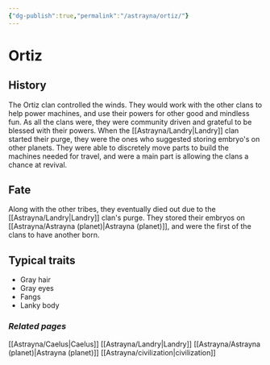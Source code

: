 ```yaml
---
{"dg-publish":true,"permalink":"/astrayna/ortiz/"}
---
```


# Ortiz
## History
The Ortiz clan controlled the winds. They would work with the other clans to help power machines, and use their powers for other good and mindless fun. As all the clans were, they were community driven and grateful to be blessed with their powers. When the [[Astrayna/Landry\|Landry]] clan started their purge, they were the ones who suggested storing embryo's on other planets. They were able to discretely move parts to build the machines needed for travel, and were a main part is allowing the clans a chance at revival.
## Fate
Along with the other tribes, they eventually died out due to the [[Astrayna/Landry\|Landry]] clan's purge. They stored their embryos on [[Astrayna/Astrayna (planet)\|Astrayna (planet)]], and were the first of the clans to have another born.
## Typical traits
- Gray hair
- Gray eyes
- Fangs
- Lanky body
### *Related pages*
[[Astrayna/Caelus\|Caelus]]
[[Astrayna/Landry\|Landry]]
[[Astrayna/Astrayna (planet)\|Astrayna (planet)]]
[[Astrayna/civilization\|civilization]]
